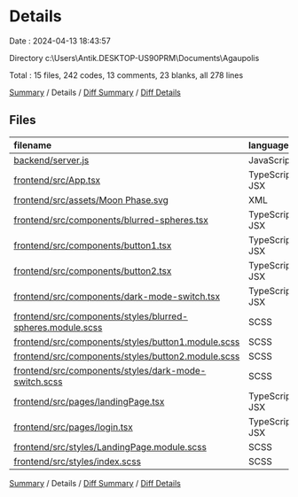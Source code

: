 # Details

Date : 2024-04-13 18:43:57

Directory c:\\Users\\Antik.DESKTOP-US90PRM\\Documents\\Agaupolis

Total : 15 files,  242 codes, 13 comments, 23 blanks, all 278 lines

[Summary](results.md) / Details / [Diff Summary](diff.md) / [Diff Details](diff-details.md)

## Files
| filename | language | code | comment | blank | total |
| :--- | :--- | ---: | ---: | ---: | ---: |
| [backend/server.js](/backend/server.js) | JavaScript | 0 | 0 | 1 | 1 |
| [frontend/src/App.tsx](/frontend/src/App.tsx) | TypeScript JSX | 13 | 0 | 2 | 15 |
| [frontend/src/assets/Moon Phase.svg](/frontend/src/assets/Moon%20Phase.svg) | XML | 9 | 0 | 1 | 10 |
| [frontend/src/components/blurred-spheres.tsx](/frontend/src/components/blurred-spheres.tsx) | TypeScript JSX | 6 | 0 | 1 | 7 |
| [frontend/src/components/button1.tsx](/frontend/src/components/button1.tsx) | TypeScript JSX | 8 | 0 | 1 | 9 |
| [frontend/src/components/button2.tsx](/frontend/src/components/button2.tsx) | TypeScript JSX | 8 | 0 | 1 | 9 |
| [frontend/src/components/dark-mode-switch.tsx](/frontend/src/components/dark-mode-switch.tsx) | TypeScript JSX | 31 | 0 | 2 | 33 |
| [frontend/src/components/styles/blurred-spheres.module.scss](/frontend/src/components/styles/blurred-spheres.module.scss) | SCSS | 7 | 0 | 0 | 7 |
| [frontend/src/components/styles/button1.module.scss](/frontend/src/components/styles/button1.module.scss) | SCSS | 24 | 0 | 1 | 25 |
| [frontend/src/components/styles/button2.module.scss](/frontend/src/components/styles/button2.module.scss) | SCSS | 16 | 0 | 0 | 16 |
| [frontend/src/components/styles/dark-mode-switch.scss](/frontend/src/components/styles/dark-mode-switch.scss) | SCSS | 0 | 0 | 1 | 1 |
| [frontend/src/pages/landingPage.tsx](/frontend/src/pages/landingPage.tsx) | TypeScript JSX | 41 | 10 | 9 | 60 |
| [frontend/src/pages/login.tsx](/frontend/src/pages/login.tsx) | TypeScript JSX | 6 | 0 | 0 | 6 |
| [frontend/src/styles/LandingPage.module.scss](/frontend/src/styles/LandingPage.module.scss) | SCSS | 63 | 3 | 2 | 68 |
| [frontend/src/styles/index.scss](/frontend/src/styles/index.scss) | SCSS | 10 | 0 | 1 | 11 |

[Summary](results.md) / Details / [Diff Summary](diff.md) / [Diff Details](diff-details.md)